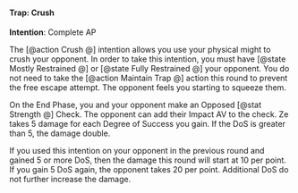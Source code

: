 #### Trap: Crush
**Intention**: Complete AP

The [@action Crush @] intention allows you use your physical might to crush your opponent. In order to take this intention, you must have [@state Mostly Restrained @] or [@state Fully Restrained @] your opponent. You do not need to take the [@action Maintain Trap @] action this round to prevent the free escape attempt. The opponent feels you starting to squeeze them.

On the End Phase, you and your opponent make an Opposed [@stat Strength @] Check. The opponent can add their Impact AV to the check. Ze takes 5 damage for each Degree of Success you gain. If the DoS is greater than 5, the damage double.

If you used this intention on your opponent in the previous round and gained 5 or more DoS, then the damage this round will start at 10 per point. If you gain 5 DoS again, the opponent takes 20 per point. Additional DoS do not further increase the damage.